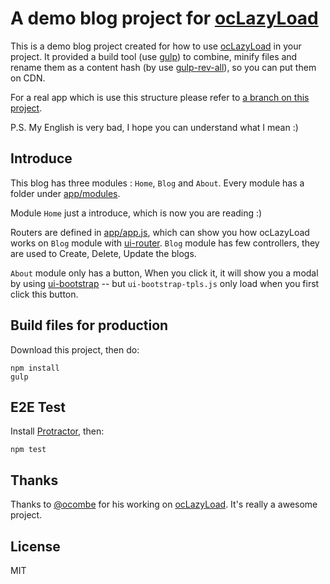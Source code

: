 # A demo blog project for [ocLazyLoad](https://github.com/ocombe/ocLazyLoad)

This is a demo blog project created for how to use [ocLazyLoad](https://github.com/ocombe/ocLazyLoad) in your project.
It provided a build tool (use [gulp](https://github.com/gulpjs/gulp)) to combine, minify files and rename them as a content hash (by use [gulp-rev-all](https://github.com/smysnk/gulp-rev-all)),
so you can put them on CDN.

For a real app which is use this structure please refer to [a branch on this project](https://github.com/lmk123/app-another-one/tree/try-use-ocLazyLoad/app).

P.S. My English is very bad, I hope you can understand what I mean :)

## Introduce

This blog has three modules : `Home`, `Blog` and `About`. Every module has a folder under [app/modules](https://github.com/lmk123/demo-ocLazyLoad/tree/master/app/modules).

Module `Home` just a introduce, which is now you are reading :)

Routers are defined in [app/app.js](https://github.com/lmk123/demo-ocLazyLoad/blob/master/app/app.js), which can show you how ocLazyLoad works on `Blog` module with [ui-router](https://github.com/angular-ui/ui-router).
`Blog` module has few controllers, they are used to Create, Delete, Update the blogs.

`About` module only has a button, When you click it, it will show you a modal by using [ui-bootstrap](https://github.com/angular-ui/bootstrap) --
but `ui-bootstrap-tpls.js` only load when you first click this button.

## Build files for production
Download this project, then do:
```
npm install
gulp
```

## E2E Test
Install [Protractor](https://github.com/angular/protractor), then:
```
npm test
```

## Thanks
Thanks to [@ocombe](https://github.com/ocombe) for his working on [ocLazyLoad](https://github.com/ocombe/ocLazyLoad).
It's really a awesome project.

## License
MIT

